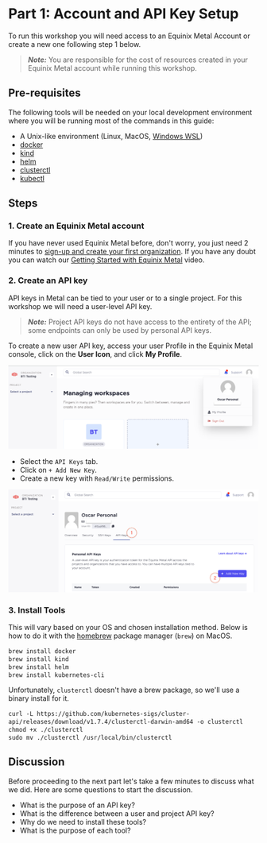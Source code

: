 # Part 1: Account and API Key Setup

To run this workshop you will need access to an Equinix Metal Account or create a new one following step 1 below.

> **_Note:_** You are responsible for the cost of resources created in your Equinix Metal account while running this workshop.

## Pre-requisites

The following tools will be needed on your local development environment where you will be running most of the commands in this guide:

- A Unix-like environment (Linux, MacOS, [Windows WSL](https://docs.microsoft.com/en-us/windows/wsl/install))
- [docker](https://docs.docker.com/get-docker/)
- [kind](https://kind.sigs.k8s.io/docs/user/quick-start/)
- [helm](https://helm.sh/docs/intro/install/)
- [clusterctl](https://cluster-api.sigs.k8s.io/user/quick-start.html#install-clusterctl)
- [kubectl](https://kubernetes.io/docs/tasks/tools/install-kubectl/)

## Steps

### 1. Create an Equinix Metal account

If you have never used Equinix Metal before, don't worry, you just need 2 minutes to [sign-up and create your first organization](https://console.equinix.com/sign-up). If you have any doubt you can watch our [Getting Started with Equinix Metal](https://www.youtube.com/watch?v=5Ax6fKBeg2U&t=153s) video.

### 2. Create an API key

API keys in Metal can be tied to your user or to a single project. For this workshop we will need a user-level API key.

> **_Note:_** Project API keys do not have access to the entirety of the API; some endpoints can only be used by personal API keys.

To create a new user API key, access your user Profile in the Equinix Metal console, click on the **User Icon**, and click **My Profile**.

![Equinix Console profile section screenshot](../images/profile-screenshot.png)

- Select the `API Keys` tab.
- Click on `+ Add New Key`.
- Create a new key with `Read/Write` permissions.

![Equinix Console API keys section screenshot](../images/profile-api-keys-screenshot.png)

### 3. Install Tools

This will vary based on your OS and chosen installation method. Below is how to do it with the [homebrew](https://brew.sh/) package manager (`brew`) on MacOS.

```shell
brew install docker
brew install kind
brew install helm
brew install kubernetes-cli
```

Unfortunately, `clusterctl` doesn't have a brew package, so we'll use a binary install for it.

```shell
curl -L https://github.com/kubernetes-sigs/cluster-api/releases/download/v1.7.4/clusterctl-darwin-amd64 -o clusterctl
chmod +x ./clusterctl
sudo mv ./clusterctl /usr/local/bin/clusterctl
```

## Discussion

Before proceeding to the next part let's take a few minutes to discuss what we did. Here are some questions to start the discussion.

- What is the purpose of an API key?
- What is the difference between a user and project API key?
- Why do we need to install these tools?
- What is the purpose of each tool?
